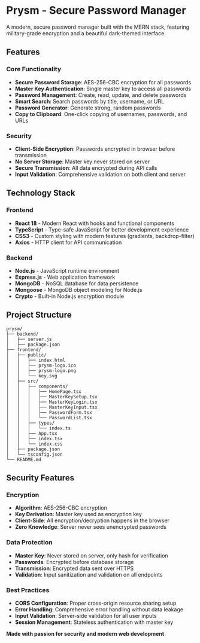 # Prysm - Secure Password Manager

A modern, secure password manager built with the MERN stack, featuring military-grade encryption and a beautiful dark-themed interface.

## Features

### Core Functionality
- **Secure Password Storage**: AES-256-CBC encryption for all passwords
- **Master Key Authentication**: Single master key to access all passwords
- **Password Management**: Create, read, update, and delete passwords
- **Smart Search**: Search passwords by title, username, or URL
- **Password Generator**: Generate strong, random passwords
- **Copy to Clipboard**: One-click copying of usernames, passwords, and URLs

### Security
- **Client-Side Encryption**: Passwords encrypted in browser before transmission
- **No Server Storage**: Master key never stored on server
- **Secure Transmission**: All data encrypted during API calls
- **Input Validation**: Comprehensive validation on both client and server

## Technology Stack

### Frontend
- **React 18** - Modern React with hooks and functional components
- **TypeScript** - Type-safe JavaScript for better development experience
- **CSS3** - Custom styling with modern features (gradients, backdrop-filter)
- **Axios** - HTTP client for API communication

### Backend
- **Node.js** - JavaScript runtime environment
- **Express.js** - Web application framework
- **MongoDB** - NoSQL database for data persistence
- **Mongoose** - MongoDB object modeling for Node.js
- **Crypto** - Built-in Node.js encryption module

## Project Structure

```
prysm/
├── backend/
│   ├── server.js           
│   ├── package.json                   
├── frontend/
│   ├── public/
│   │   ├── index.html         
│   │   ├── prysm-logo.ico
│   │   ├── prysm-logo.png   
│   │   └── key.svg     
│   ├── src/
│   │   ├── components/
│   │   │   ├── HomePage.tsx          
│   │   │   ├── MasterKeySetup.tsx    
│   │   │   ├── MasterKeyLogin.tsx    
│   │   │   ├── MasterKeyInput.tsx    
│   │   │   ├── PasswordForm.tsx      
│   │   │   └── PasswordList.tsx     
│   │   ├── types/
│   │   │   └── index.ts      
│   │   ├── App.tsx         
│   │   ├── index.tsx         
│   │   └── index.css          
│   ├── package.json         
│   └── tsconfig.json    
└── README.md               
```

## Security Features

### Encryption
- **Algorithm**: AES-256-CBC encryption
- **Key Derivation**: Master key used as encryption key
- **Client-Side**: All encryption/decryption happens in the browser
- **Zero Knowledge**: Server never sees unencrypted passwords

### Data Protection
- **Master Key**: Never stored on server, only hash for verification
- **Passwords**: Encrypted before database storage
- **Transmission**: Encrypted data sent over HTTPS
- **Validation**: Input sanitization and validation on all endpoints

### Best Practices
- **CORS Configuration**: Proper cross-origin resource sharing setup
- **Error Handling**: Comprehensive error handling without data leakage
- **Input Validation**: Server-side validation for all user inputs
- **Session Management**: Stateless authentication with master key

**Made with passion for security and modern web development**
